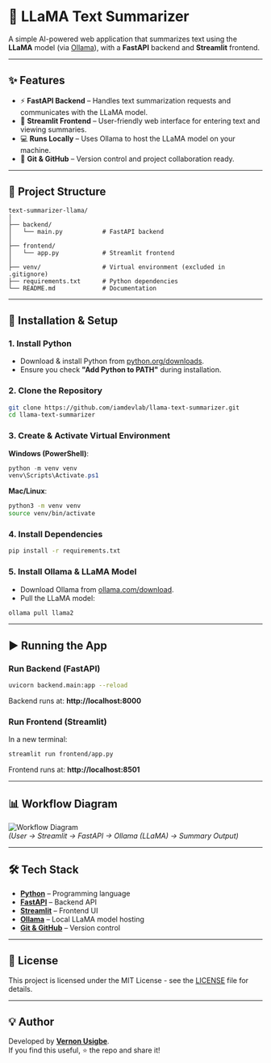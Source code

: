 # 🦙 LLaMA Text Summarizer

A simple AI-powered web application that summarizes text using the **LLaMA** model (via [Ollama](https://ollama.com)), with a **FastAPI** backend and **Streamlit** frontend.  

---

## ✨ Features
- ⚡ **FastAPI Backend** – Handles text summarization requests and communicates with the LLaMA model.  
- 🎨 **Streamlit Frontend** – User-friendly web interface for entering text and viewing summaries.  
- 💻 **Runs Locally** – Uses Ollama to host the LLaMA model on your machine.  
- 🔗 **Git & GitHub** – Version control and project collaboration ready.  

---

## 📂 Project Structure
```
text-summarizer-llama/
│
├── backend/
│   └── main.py           # FastAPI backend
│
├── frontend/
│   └── app.py            # Streamlit frontend
│
├── venv/                 # Virtual environment (excluded in .gitignore)
├── requirements.txt      # Python dependencies
└── README.md             # Documentation
```

---

## 🚀 Installation & Setup

### **1. Install Python**
- Download & install Python from [python.org/downloads](https://www.python.org/downloads/).
- Ensure you check **"Add Python to PATH"** during installation.

### **2. Clone the Repository**
```bash
git clone https://github.com/iamdevlab/llama-text-summarizer.git
cd llama-text-summarizer
```

### **3. Create & Activate Virtual Environment**
**Windows (PowerShell)**:
```powershell
python -m venv venv
venv\Scripts\Activate.ps1
```
**Mac/Linux**:
```bash
python3 -m venv venv
source venv/bin/activate
```

### **4. Install Dependencies**
```bash
pip install -r requirements.txt
```

### **5. Install Ollama & LLaMA Model**
- Download Ollama from [ollama.com/download](https://ollama.com/download).  
- Pull the LLaMA model:
```bash
ollama pull llama2
```

---

## ▶️ Running the App

### **Run Backend (FastAPI)**
```bash
uvicorn backend.main:app --reload
```
Backend runs at: **http://localhost:8000**

### **Run Frontend (Streamlit)**
In a new terminal:
```bash
streamlit run frontend/app.py
```
Frontend runs at: **http://localhost:8501**

---

## 📊 Workflow Diagram
![Workflow Diagram](docs/workflow.png)  
*(User → Streamlit → FastAPI → Ollama (LLaMA) → Summary Output)*

---

## 🛠 Tech Stack
- **[Python](https://www.python.org/)** – Programming language
- **[FastAPI](https://fastapi.tiangolo.com/)** – Backend API
- **[Streamlit](https://streamlit.io/)** – Frontend UI
- **[Ollama](https://ollama.com/)** – Local LLaMA model hosting
- **[Git & GitHub](https://github.com/)** – Version control

---

## 📜 License
This project is licensed under the MIT License - see the [LICENSE](LICENSE) file for details.

---

## 💡 Author
Developed by **[Vernon Usigbe](https://github.com/iamdevlab)**.  
If you find this useful, ⭐ the repo and share it!
